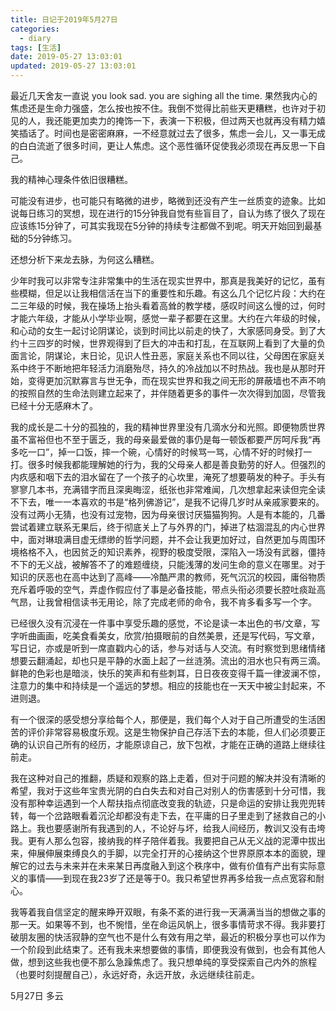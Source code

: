 ```yaml
---
title: 日记于2019年5月27日
categories:
  - diary
tags: [生活]
date: 2019-05-27 13:03:01
updated: 2019-05-27 13:03:01
---
```


最近几天舍友一直说 you look sad. you are sighing all the time. 果然我内心的焦虑还是生命力强盛，怎么按也按不住。我倒不觉得比前些天更糟糕，也许对于初见的人，我还能更加卖力的掩饰一下，表演一下积极，但过两天也就再没有精力嬉笑插话了。时间也是密密麻麻，一不经意就过去了很多，焦虑一会儿，又一事无成的白白流逝了很多时间，更让人焦虑。这个恶性循环促使我必须现在再反思一下自己。

我的精神心理条件依旧很糟糕。

可能没有进步，也可能只有略微的进步，略微到还没有产生一丝质变的迹象。比如说每日练习的冥想，现在进行的15分钟我自觉有些盲目了，自认为练了很久了现在应该练15分钟了，可其实我现在5分钟的持续专注都做不到呢。明天开始回到最基础的5分钟练习。

还想分析下来龙去脉，为何这么糟糕。

少年时我可以非常专注非常集中的生活在现实世界中，那真是我美好的记忆，虽有些模糊，但足以让我相信活在当下的重要性和乐趣。有这么几个记忆片段：大约在二三年级的时候，我在操场上抬头看着高耸的教学楼，感叹时间这么慢的过，何时才能六年级，才能从小学毕业啊，感觉一辈子都要在这里。大约在六年级的时候，和心动的女生一起讨论阴谋论，谈到时间比以前走的快了，大家感同身受。到了大约十三四岁的时候，世界观得到了巨大的冲击和打乱，在互联网上看到了大量的负面言论，阴谋论，末日论，见识人性丑恶，家庭关系也不同以往，父母困在家庭关系中终于不断地把年轻活力消磨殆尽，持久的冷战加以不时热战。我也是从那时开始，变得更加沉默寡言与世无争，而在现实世界和我之间无形的屏蔽墙也不声不响的按照自然的生命法则建立起来了，并伴随着更多的事件一次次得到加固，尽管我已经十分无感麻木了。

我的成长是二十分的孤独的，我的精神世界里没有几滴水分和光照。即便物质世界虽不富裕但也不至于匮乏，我的母亲最爱做的事仍是每一顿饭都要严厉呵斥我“再多吃一口”，掉一口饭，摔一个碗，心情好的时候骂一骂，心情不好的时候打一打。很多时候我都能理解她的行为，我的父母亲人都是善良勤劳的好人。但强烈的内疚感和咽下去的泪水留在了一个孩子的心坎里，淹死了想要萌发的种子。手头有寥寥几本书，充满错字而且深奥晦涩，纸张也非常难闻，几次想拿起来读但完全读不下去，唯一一本喜欢的书是“格列佛游记”，是我不记得几岁时从亲戚家要来的。没有过两小无猜，也没有过宠物，因为母亲很讨厌猫猫狗狗。人是有本能的，几番尝试着建立联系无果后，终于彻底关上了与外界的门，掉进了枯涸混乱的内心世界中，面对琳琅满目虚无缥缈的哲学问题，并不会让我更加好过，自然更加与周围环境格格不入，也因贫乏的知识素养，视野的极度受限，深陷入一场没有武器，僵持不下的无义战，被解答不了的难题缠绕，只能浅薄的发问生命的意义在哪里。对于知识的厌恶也在高中达到了高峰——冷酷严肃的教师，死气沉沉的校园，庸俗物质充斥着呼吸的空气，弄虚作假应付了事是必备技能，带点头衔必须要长腔吐痰趾高气昂，让我曾相信读书无用论，除了完成老师的命令，我不肯多看多写一个字。

已经很久没有沉浸在一件事中享受乐趣的感觉，不论是读一本出色的书/文章，写字听曲画画，吃美食看美女，欣赏/拍摄眼前的自然美景，还是写代码，写文章，写日记，亦或是听到一席直戳内心的话，参与对话与人交流。有时察觉到思绪情绪想要云翻涌起，却也只是平静的水面上起了一丝涟漪。流出的泪水也只有两三滴。鲜艳的色彩也是暗淡，快乐的笑声和有些刺耳，日日夜夜变得千篇一律波澜不惊，注意力的集中和持续是一个遥远的梦想。相应的技能也在一天天中被尘封起来，不进则退。

有一个很深的感受想分享给每个人，那便是，我们每个人对于自己所遭受的生活困苦的评价非常容易极度乐观。这是生物保护自己存活下去的本能，但人们必须要正确的认识自己所有的经历，才能原谅自己，放下包袱，才能在正确的道路上继续往前走。

我在这种对自己的推翻，质疑和观察的路上走着，但对于问题的解决并没有清晰的希望，我对于这些年宝贵光阴的白白失去和对自己对别人的伤害感到十分可惜，我没有那种幸运遇到一个人帮扶指点彻底改变我的轨迹，只是命运的安排让我兜兜转转，每一个岔路眼看着沉沦却都没有走下去，在平庸的日子里走到了拯救自己的小路上。我也要感谢所有我遇到的人，不论好与坏，给我人间经历，教训又没有击垮我。更有人那么包容，接纳我的样子陪伴着我。我要把自己从无义战的泥潭中拔出来，伸展伸展束缚良久的手脚，以完全打开的心接纳这个世界原原本本的面貌，理解它的过去与未来并在未来某日再度融入到这个秩序中，做有价值有产出有实际意义的事情——到现在我23岁了还是等于0。我只希望世界再多给我一点点宽容和耐心。

我等着我自信坚定的醒来睁开双眼，有条不紊的进行我一天满满当当的想做之事的那一天。如果等不到，也不惋惜，坐在命运风帆上，很多事情苛求不得。我非要打破朋友圈的快活寂静的空气也不是什么有效有用之举，最近的积极分享也可以作为一个阶段到此结束了。还有我未来想要做的事情，即便我没有做到，也会有其他人做，想到这些我也便不那么急躁焦虑了。我只想单纯的享受探索自己内外的旅程（也要时刻提醒自己），永远好奇，永远开放，永远继续往前走。

5月27日
多云